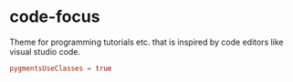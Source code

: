 # code-focus

Theme for programming tutorials etc. that is inspired by code editors like visual studio code. 




```toml
pygmentsUseClasses = true 
```